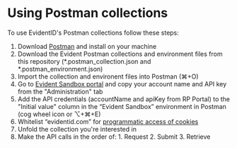 # Using Postman collections

To use EvidentID's Postman collections follow these steps:

1. Download [Postman](https://www.postman.com/) and install on your machine
2. Download the Evident Postman collections and environment files from this repository (\*.postman_collection.json and \*.postman_environment.json)
3. Import the collection and environent files into Postman (⌘+O)
4. Go to [Evident Sandbox portal](https://demo.evidentid.com/) and copy your account name and API key from the "Administration" tab
5. Add the API credentials (accountName and apiKey from RP Portal) to the "Initial value" column in the “Evident Sandbox” environment in Postman (cog wheel icon or ⌥+⌘+E)
6. Whitelist “evidentid.com” for [programmatic access of cookies](https://learning.postman.com/docs/postman/sending-api-requests/cookies/#whitelisting-domains-for-programmatic-access-of-cookies)
7. Unfold the collection you're interested in
8. Make the API calls in the order of: 1. Request 2. Submit 3. Retrieve
